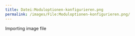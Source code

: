 ```yaml
---
title: Datei:Moduloptionen-konfigurieren.png
permalink: /images/File:Moduloptionen-konfigurieren.png/
---
```


Importing image file